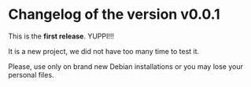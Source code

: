 Changelog of the version v0.0.1
===============================

This is the **first release**. YUPPI!!!

It is a new project, we did not have too many time to test it.

Please, use only on brand new Debian installations or you may lose your personal files.
